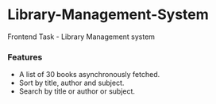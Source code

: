 # Library-Management-System
Frontend Task - Library Management system

### Features 
   - A list of 30 books asynchronously fetched.
   - Sort by title, author and subject.
   - Search by title or author or subject.
   
